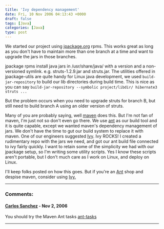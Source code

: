 ```yaml
---
title: 'Ivy dependency management'
date: Fri, 10 Nov 2006 04:13:43 +0000
draft: false
tags: [Java]
categories: [Java]
type: post
---
```


We started our project using [jpackage.org](http://www.jpackage.org) rpms. This
works great as long as you don't have to maintain more than one branch at a
time and want to upgrade the jars in those branches.

jpackage rpms install java jars in /usr/share/java/ with a version and a
non-versioned symlink. e.g. struts-1.2.9.jar and struts.jar. The utilities
offered in jpackage-utils are quite handy for Linux java development, we used
`build-jar-repository` to build our lib directories during build time. This is
nice as you can say `build-jar-repository --symbolic project/libdir/ hibernate3
struts ...`

But the problem occurs when you need to upgrade struts for branch B, but still
need to build branch A using an older version of struts.

Many of you are probably saying, well [maven](http://maven.apache.org/) does
this. But I'm not fan of maven, I'm just not so don't even go there. We use
[ant](http://ant.apache.org/) as our build tool and it is quite capable, except
we wanted maven's dependency management of jars. We don't have the time to gut
our build system to replace it with maven. One of our engineers suggested
[Ivy](http://www.jayasoft.org/ivy). Ivy ROCKS! I created a rudimentary repo
with the jars we need, and got our ant build file connected to ivy fairly
quickly. I want to retain some of the simplicity we had with our jpackage
setup, so I'm writing some utility scripts. Yes I know these scripts aren't
portable, but I don't much care as I work on Linux, and deploy on Linux.

I'll keep folks posted on how this goes. But if you're an [Ant](http://ant.apache.org/)
shop and despise maven, consider using [Ivy.](http://www.jayasoft.org/ivy)

---
### Comments:
#### [Carlos Sanchez](http://www.jroller.com/page/carlossg "carlos@apache.org") - <time datetime="2006-11-21 14:13:15">Nov 2, 2006</time>

You should try the Maven Ant tasks [ant-tasks](http://maven.apache.org/ant-tasks.html)

---
